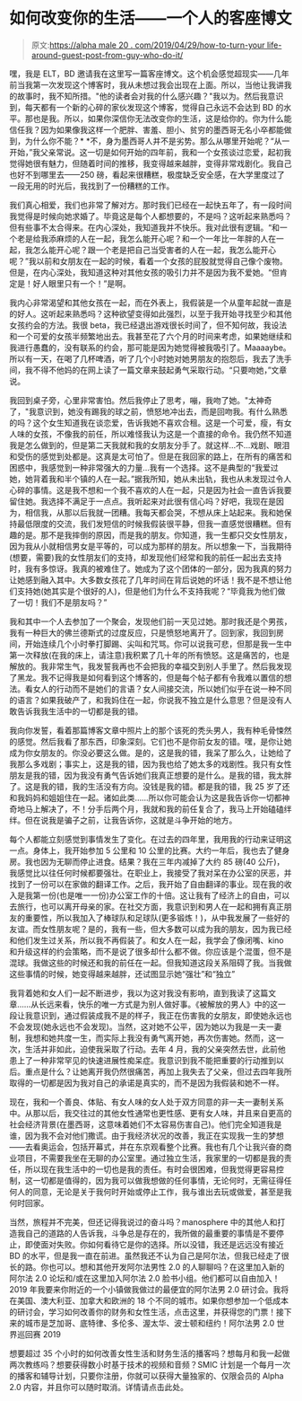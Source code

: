 # 如何改变你的生活——一个人的客座博文

> 原文:[https://alpha male 20 . com/2019/04/29/how-to-turn-your life-around-guest-post-from-guy-who-do-it/](https://alphamale20.com/2019/04/29/how-to-turn-your-life-around-guest-post-from-a-guy-who-did-it/)

嘿，我是 ELT，BD 邀请我在这里写一篇客座博文。这个机会感觉超现实——几年前当我第一次发现这个博客时，我从未想过我会出现在上面。所以，当他让我讲我的故事时，我不知所措。"他的读者会对我的什么感兴趣？"我以为。然后我意识到，每天都有一个新的心碎的家伙发现这个博客，觉得自己永远不会达到 BD 的水平。那也是我。所以，如果你深信你无法改变你的生活，这是给你的。你为什么能信任我？因为如果像我这样一个肥胖、害羞、胆小、贫穷的墨西哥无名小卒都能做到，为什么你不能？* *不，身为墨西哥人并不是劣势。那么从哪里开始呢？“从一开始，”我父亲常说。这一切是如何开始的四年前，我和一个女孩谈过恋爱，起初我觉得她很有魅力，但随着时间的推移，我变得越来越胖，变得非常戏剧化。我自己也好不到哪里去——250 磅，看起来很糟糕，极度缺乏安全感，在大学里度过了一段无用的时光后，我找到了一份糟糕的工作。

我们真心相爱，我们也非常了解对方。那时我们已经在一起快五年了，有一段时间我觉得是时候向她求婚了。毕竟这是每个人都想要的，不是吗？这听起来熟悉吗？但有些事不太合得来。在内心深处，我知道我并不快乐。我对此很有逻辑。“和一个老是给我添麻烦的人在一起，我怎么能开心呢？和一个一年比一年胖的人在一起，我怎么能开心呢？跟一个老是把自己当受害者的人在一起，我怎么能开心呢？”我以前和女朋友在一起的时候，看着一个女孩的屁股就觉得自己像个废物。但是，在内心深处，我知道这种对其他女孩的吸引力并不是因为我不爱她。“但肯定是！好人眼里只有一个！”是啊。

我内心非常渴望和其他女孩在一起，而在外表上，我假装是一个从童年起就一直是的好人。这听起来熟悉吗？这种欲望变得如此强烈，以至于我开始寻找至少和其他女孩约会的方法。我很 beta，我已经退出游戏很长时间了，但不知何故，我设法和一个可爱的女孩半频繁地出去。我甚至花了六个月的时间来考虑，如果她继续和我进行愚蠢的，没有联系的约会，那可能是因为她觉得被我吸引了。Maaaaybe。所以有一天，在喝了几杯啤酒，听了几个小时她对她男朋友的抱怨后，我去了洗手间，我不得不他妈的在网上读了一篇文章来鼓起勇气采取行动。“只要吻她，”文章说。

我回到桌子旁，心里非常害怕。然后我停止了思考，嘣，我吻了她。"太神奇了，"我意识到，她没有踢我的球之前，愤怒地冲出去，而是回吻我。有什么熟悉的吗？这个女生知道我在谈恋爱，告诉我她不喜欢合租。这是一个可爱，瘦，有女人味的女孩，不像我的前任，所以难怪我认为这是一个直接的命令。我仍然不知道我是怎么做到的，但是第二天我就和我的女朋友分手了。就这样…不…戏剧、眼泪和受伤的感觉到处都是。这真是太可怕了。但是在我回家的路上，在所有的痛苦和困惑中，我感觉到一种非常强大的力量…我有一个选择。这不是典型的“我爱过她，她背着我和半个镇的人在一起。”据我所知，她从未出轨，我也从未发现过令人心碎的事情。这是我不想和一个我不喜欢的人在一起，只是因为社会一直告诉我要留住她。我选择不满足于一点点。我听起来对此很有信心吗？好吧，我现在是因为，相信我，从那以后我就一团糟。我每天都会哭，不想从床上站起来。我和她保持最低限度的交流，我们发短信的时候我假装很平静，但我一直感觉很糟糕。但有趣的是。那不是我摔倒的原因，而是我的朋友。你知道，我一生都只交女性朋友，因为我从小就相信男女是平等的，可以成为那样的朋友。所以想象一下，当我期待(想要，需要)我的女性朋友们的支持，却发现他们经常和我的前任一起出去支持时，我有多惊讶。我真的被难住了。她成为了这个团体的一部分，因为我真的努力让她感到融入其中。大多数女孩花了几年时间在背后说她的坏话！我不是不想让他们支持她(她其实是个很好的人)，但是他们为什么不支持我呢？“毕竟我为他们做了一切！我们不是朋友吗？”

我和其中一个人去参加了一个聚会，发现他们前一天见过她。那时我还是个男孩，我有一种巨大的佛兰德斯式的过度反应，只是愤怒地离开了。回到家，我回到房间，开始连续几个小时拳打脚踢、尖叫和咒骂。你可以说我可悲，但那是我一生中第一次释放(在我的床上，请注意)我积累了几十年的所有愤怒。这是痛苦的，也是解放的。我非常生气，我发誓我再也不会把我的幸福交到别人手里了。然后我发现了黑龙。我不记得我是如何看到这个博客的，但是每个帖子都有令我难以置信的想法。看女人的行动而不是她们的言语？女人间接交流，所以她们似乎在说一种不同的语言？如果我破产了，和我妈住在一起，你说我不独立是什么意思？但是没有人敢告诉我我生活中的一切都是我的错。

我向你发誓，看着那篇博客文章中照片上的那个该死的秃头男人，我有种毛骨悚然的感觉。然后我看了那东西，印象深刻。它们也不是你前女友的错。嘿，是你让她成为你女朋友的。你没必要这么做。是的，这是我的错，我呆了那么久，让她给了我那么多戏剧；事实上，这是我的错，因为我也给了她太多的戏剧性。我只有女性朋友是我的错，因为我没有勇气告诉她们我真正想要的是什么。是我的错，我太胖了。这是我的错，我的生活没有方向。没钱是我的错。都是我的错，我 25 岁了还和我妈妈和姐姐住在一起。诸如此类……所以你可能会认为这是我告诉你一切都神奇地马上解决了，不！分手后两个月，我就和我的前任复合了，我马上开始磕磕绊绊。但在说我是骗子之前，让我告诉你，这就是斗争开始的地方。

每个人都能立刻感觉到事情发生了变化。在过去的四年里，我用我的行动来证明这一点。身体上，我开始参加 5 公里和 10 公里的比赛。大约一年后，我也去了健身房。我也因为无聊而停止进食。结果？我在三年内减掉了大约 85 磅(40 公斤)，我感觉比以往任何时候都要强壮。在职业上，我接受了我对呆在办公室的厌恶，并找到了一份可以在家做的翻译工作。之后，我开始了自由翻译的事业。现在我的收入是我第一份(也是唯一一份)办公室工作的十倍。这让我有了经济上的自由，可以去旅行，也可以离开母亲的家。在社交方面，我意识到和男人在一起和拥有真正朋友的重要性，所以我加入了棒球队和足球队(更多锻炼！)，从中我发展了一些好的友谊。而女性朋友呢？是的，我有一些，但大多数可以成为我的朋友，因为我已经和他们发生过关系，所以我不再假装了。和女人在一起，我学会了像闭嘴、kino 和升级这样的约会策略，而不是说了很多却什么都不做。你应该是个混蛋，但不是混球。我做这些的时候还和我的前任在一起。但我知道这段关系阻碍了我。当我做这些事情的时候，她变得越来越胖，还试图显示她“强壮”和“独立”

我背着她和女人们一起不断进步，我以为这对我没有影响，直到我读了这篇文章……从长远来看，快乐的唯一方式是为别人做好事。《被解放的男人》中的这一段让我意识到，通过假装成我不是的样子，我正在伤害我的女朋友，即使她永远也不会发现(她永远也不会发现)。当然，这对她不公平，因为她以为我是一夫一妻制，我想和她共度一生，而实际上我没有勇气离开她，再次伤害她。然而，这一次，生活并非如此，迫使我采取了行动。去年 4 月，我的父亲突然去世，此前他患上了一种非常罕见的快速进展性痴呆症。我意识到我不能把重要的行动推到以后。重点是什么？让她离开我仍然很痛苦，再加上我失去了父亲，但过去四年我所取得的一切都是因为我对自己的承诺是真实的，而不是因为我假装和她不一样。

现在，我和一个善良、体贴、有女人味的女人处于双方同意的非一夫一妻制关系中。从那以后，我交往过的其他女性通常也更性感、更有女人味，并且来自更高的社会经济背景(在墨西哥，这意味着她们不太容易伤害自己)。他们完全知道我是谁，因为我不会对他们撒谎。由于我经济状况的改善，我正在实现我一生的梦想——去看奥运会，包括开幕式，并在东京观看整个比赛。我也有几个让我兴奋的商业项目，不需要我坐在无聊的办公室里。通过独立生活，我家里的一切都是我的责任，所以现在我生活中的一切也是我的责任。有时会很困难，但我觉得更容易控制，这一切都是值得的，因为我可以做我想做的任何事情，无论何时，无需征得任何人的同意，无论是关于我何时开始或停止工作，我与谁出去玩或做爱，甚至是我何时回家。

当然，旅程并不完美，但还记得我说过的奋斗吗？manosphere 中的其他人和打造我自己的道路的人告诉我，斗争总是存在的，我所做的最重要的事情是不要停止，即使面对失败。你如何看待它是你的选择。所以没错，我还是远远没有接近 BD 的水平，但是我一直在前进。虽然我还不认为自己是阿尔法，但我已经走了很长的路。你也可以。想和其他开发阿尔法男性 2.0 的人聊聊吗？在这里加入新的阿尔法 2.0 论坛和/或在这里加入阿尔法 2.0 脸书小组。他们都可以自由加入！2019 年我要来你附近的一个小镇做我做过的最便宜的阿尔法男 2.0 研讨会。我将在美国、澳大利亚、加拿大和欧洲的 18 个不同的城市。如果你想参加一个低成本的研讨会，学习如何改善你的财务和女性生活，点击这里，并获得您的门票！接下来的城市是芝加哥、底特律、多伦多、渥太华、波士顿和纽约！阿尔法男 2.0 世界巡回赛 2019

想要超过 35 个小时的如何改善女性生活和财务生活的播客吗？想每月和我一起做两次教练吗？想要获得数小时基于技术的视频和音频？SMIC 计划是一个每月一次的播客和辅导计划，只要你注册，你就可以获得大量独家的、仅限会员的 Alpha 2.0 内容，并且你可以随时取消。详情请点击此处。